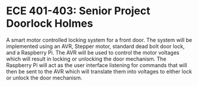ECE 401-403: Senior Project
Doorlock Holmes
================

A smart motor controlled locking system for a front door. The system will be implemented using an
AVR, Stepper motor, standard dead bolt door lock, and a Raspberry Pi. The AVR will be used to control
the motor voltages which will result in locking or unlocking the door mechanism. The Raspberry Pi
will act as the user interface listening for commands that will then be sent to the AVR which will
translate them into voltages to either lock or unlock the door mechanism.
